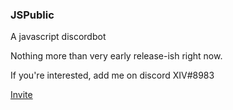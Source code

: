 ### JSPublic
A javascript discordbot

Nothing more than very early release-ish right now.

If you're interested, add me on discord XIV#8983

[Invite](https://discordapp.com/oauth2/authorize?&client_id=224186658155790336&scope=bot&permissions=8)